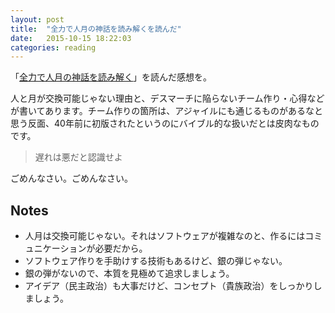 ```yaml
---
layout: post
title:  "全力で人月の神話を読み解くを読んだ"
date:   2015-10-15 18:22:03
categories: reading
---
```

「[全力で人月の神話を読み解く](http://www.gixo.jp/blog/4660)」を読んだ感想を。

人と月が交換可能じゃない理由と、デスマーチに陥らないチーム作り・心得などが書いてあります。チーム作りの箇所は、アジャイルにも通じるものがあるなと思う反面、40年前に初版されたというのにバイブル的な扱いだとは皮肉なものです。

> 遅れは悪だと認識せよ

ごめんなさい。ごめんなさい。

## Notes

- 人月は交換可能じゃない。それはソフトウェアが複雑なのと、作るにはコミュニケーションが必要だから。
- ソフトウェア作りを手助けする技術もあるけど、銀の弾じゃない。
- 銀の弾がないので、本質を見極めて追求しましょう。
- アイデア（民主政治）も大事だけど、コンセプト（貴族政治）をしっかりしましょう。
